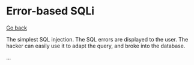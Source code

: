 # Error-based SQLi

[Go back](../sql.md)

<div class="row row-cols-md-2"><div>

The simplest SQL injection. The SQL errors are displayed to the user. The hacker can easily use it to adapt the query, and broke into the database.
</div><div>

...
</div></div>